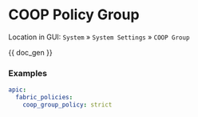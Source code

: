 # COOP Policy Group

Location in GUI:
`System` » `System Settings` » `COOP Group`


{{ doc_gen }}

### Examples

```yaml
apic:
  fabric_policies:
    coop_group_policy: strict
```
